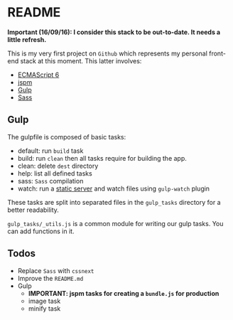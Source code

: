# README #

**Important (16/09/16): I consider this stack to be out-to-date. It needs a little refresh.**

This is my very first project on `Github` which represents my personal front-end stack at this moment. This latter involves:

* [ECMAScript 6](https://github.com/lukehoban/es6features)
* [jspm](http://jspm.io/)
* [Gulp](http://gulpjs.com/)
* [Sass](http://sass-lang.com/)

## Gulp ##

The gulpfile is composed of basic tasks:

* default: run `build` task
* build: run `clean` then all tasks require for building the app.
* clean: delete `dest` directory
* help: list all defined tasks
* sass: `Sass` compilation
* watch: run a [static server](http://browsersync.io) and watch files using `gulp-watch` plugin

These tasks are split into separated files in the `gulp_tasks` directory for a better readability.

`gulp_tasks/_utils.js` is a common module for writing our gulp tasks. You can add functions in it.

## Todos ##

* Replace `Sass` with `cssnext`
* Improve the `README.md`
* Gulp
    * **IMPORTANT: jspm tasks for creating a `bundle.js` for production**
    * image task
    * minify task
